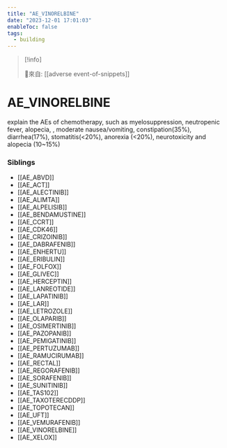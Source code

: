 ```yaml
---
title: "AE_VINORELBINE"
date: "2023-12-01 17:01:03"
enableToc: false
tags:
  - building
---
```

> [!info]
>
> 🌱來自: [[adverse event-of-snippets]]
# AE_VINORELBINE
explain the AEs of chemotherapy, such as myelosuppression, neutropenic fever, alopecia, , moderate nausea/vomiting, constipation(35%), diarrhea(17%), stomatitis(<20%), anorexia (<20%), neurotoxicity and alopecia (10~15%)
### Siblings
- [[AE_ABVD]]
- [[AE_ACT]]
- [[AE_ALECTINIB]]
- [[AE_ALIMTA]]
- [[AE_ALPELISIB]]
- [[AE_BENDAMUSTINE]]
- [[AE_CCRT]]
- [[AE_CDK46]]
- [[AE_CRIZOINIB]]
- [[AE_DABRAFENIB]]
- [[AE_ENHERTU]]
- [[AE_ERIBULIN]]
- [[AE_FOLFOX]]
- [[AE_GLIVEC]]
- [[AE_HERCEPTIN]]
- [[AE_LANREOTIDE]]
- [[AE_LAPATINIB]]
- [[AE_LAR]]
- [[AE_LETROZOLE]]
- [[AE_OLAPARIB]]
- [[AE_OSIMERTINIB]]
- [[AE_PAZOPANIB]]
- [[AE_PEMIGATINIB]]
- [[AE_PERTUZUMAB]]
- [[AE_RAMUCIRUMAB]]
- [[AE_RECTAL]]
- [[AE_REGORAFENIB]]
- [[AE_SORAFENIB]]
- [[AE_SUNITINIB]]
- [[AE_TAS102]]
- [[AE_TAXOTERECDDP]]
- [[AE_TOPOTECAN]]
- [[AE_UFT]]
- [[AE_VEMURAFENIB]]
- [[AE_VINORELBINE]]
- [[AE_XELOX]]
